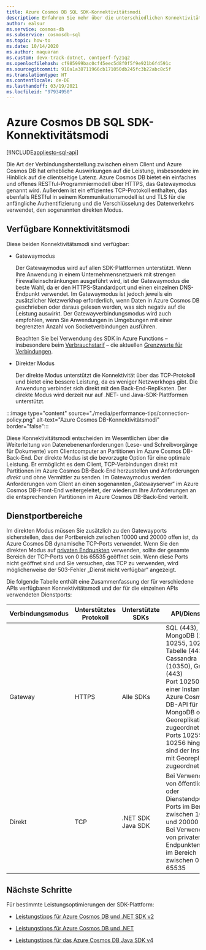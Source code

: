 ```yaml
---
title: Azure Cosmos DB SQL SDK-Konnektivitätsmodi
description: Erfahren Sie mehr über die unterschiedlichen Konnektivitätsmodi, die für die Azure Cosmos DB SQL SDKs verfügbar sind.
author: ealsur
ms.service: cosmos-db
ms.subservice: cosmosdb-sql
ms.topic: how-to
ms.date: 10/14/2020
ms.author: maquaran
ms.custom: devx-track-dotnet, contperf-fy21q2
ms.openlocfilehash: cf985999bac0cf45eec5d8f0f5f9e921b6f4591c
ms.sourcegitcommit: 910a1a38711966cb171050db245fc3b22abc8c5f
ms.translationtype: HT
ms.contentlocale: de-DE
ms.lasthandoff: 03/19/2021
ms.locfileid: "97934950"
---
```

# <a name="azure-cosmos-db-sql-sdk-connectivity-modes"></a>Azure Cosmos DB SQL SDK-Konnektivitätsmodi
[!INCLUDE[appliesto-sql-api](includes/appliesto-sql-api.md)]

Die Art der Verbindungsherstellung zwischen einem Client und Azure Cosmos DB hat erhebliche Auswirkungen auf die Leistung, insbesondere im Hinblick auf die clientseitige Latenz. Azure Cosmos DB bietet ein einfaches und offenes RESTful-Programmiermodell über HTTPS, das Gatewaymodus genannt wird. Außerdem ist ein effizientes TCP-Protokoll enthalten, das ebenfalls RESTful in seinem Kommunikationsmodell ist und TLS für die anfängliche Authentifizierung und die Verschlüsselung des Datenverkehrs verwendet, den sogenannten direkten Modus.

## <a name="available-connectivity-modes"></a>Verfügbare Konnektivitätsmodi

Diese beiden Konnektivitätsmodi sind verfügbar:

  * Gatewaymodus
      
    Der Gatewaymodus wird auf allen SDK-Plattformen unterstützt. Wenn Ihre Anwendung in einem Unternehmensnetzwerk mit strengen Firewalleinschränkungen ausgeführt wird, ist der Gatewaymodus die beste Wahl, da er den HTTPS-Standardport und einen einzelnen DNS-Endpunkt verwendet. Im Gatewaymodus ist jedoch jeweils ein zusätzlicher Netzwerkhop erforderlich, wenn Daten in Azure Cosmos DB geschrieben oder daraus gelesen werden, was sich negativ auf die Leistung auswirkt. Der Gatewayverbindungsmodus wird auch empfohlen, wenn Sie Anwendungen in Umgebungen mit einer begrenzten Anzahl von Socketverbindungen ausführen.

    Beachten Sie bei Verwendung des SDK in Azure Functions – insbesondere beim [Verbrauchstarif](../azure-functions/consumption-plan.md) – die aktuellen [Grenzwerte für Verbindungen](../azure-functions/manage-connections.md).

  * Direkter Modus

    Der direkte Modus unterstützt die Konnektivität über das TCP-Protokoll und bietet eine bessere Leistung, da es weniger Netzwerkhops gibt. Die Anwendung verbindet sich direkt mit den Back-End-Replikaten. Der direkte Modus wird derzeit nur auf .NET- und Java-SDK-Plattformen unterstützt.
     
:::image type="content" source="./media/performance-tips/connection-policy.png" alt-text="Azure Cosmos DB-Konnektivitätsmodi" border="false":::

Diese Konnektivitätsmodi entscheiden im Wesentlichen über die Weiterleitung von Datenebenenanforderungen (Lese- und Schreibvorgänge für Dokumente) vom Clientcomputer an Partitionen im Azure Cosmos DB-Back-End. Der direkte Modus ist die bevorzugte Option für eine optimale Leistung. Er ermöglicht es dem Client, TCP-Verbindungen direkt mit Partitionen im Azure Cosmos DB-Back-End herzustellen und Anforderungen *direkt* und ohne Vermittler zu senden. Im Gatewaymodus werden Anforderungen vom Client an einen sogenannten „Gatewayserver“ im Azure Cosmos DB-Front-End weitergeleitet, der wiederum Ihre Anforderungen an die entsprechenden Partitionen im Azure Cosmos DB-Back-End verteilt.

## <a name="service-port-ranges"></a>Dienstportbereiche

Im direkten Modus müssen Sie zusätzlich zu den Gatewayports sicherstellen, dass der Portbereich zwischen 10000 und 20000 offen ist, da Azure Cosmos DB dynamische TCP-Ports verwendet. Wenn Sie den direkten Modus auf [privaten Endpunkten](./how-to-configure-private-endpoints.md) verwenden, sollte der gesamte Bereich der TCP-Ports von 0 bis 65535 geöffnet sein. Wenn diese Ports nicht geöffnet sind und Sie versuchen, das TCP zu verwenden, wird möglicherweise der 503-Fehler „Dienst nicht verfügbar“ angezeigt.

Die folgende Tabelle enthält eine Zusammenfassung der für verschiedene APIs verfügbaren Konnektivitätsmodi und der für die einzelnen APIs verwendeten Dienstports:

|Verbindungsmodus  |Unterstütztes Protokoll  |Unterstützte SDKs  |API/Dienstport  |
|---------|---------|---------|---------|
|Gateway  |   HTTPS    |  Alle SDKs    |   SQL (443), MongoDB (10250, 10255, 10256), Tabelle (443), Cassandra (10350), Graph (443) <br> Port 10250 ist einer Instanz der Azure Cosmos DB-API für MongoDB ohne Georeplikation zugeordnet. Die Ports 10255 und 10256 hingegen sind der Instanz mit Georeplikation zugeordnet.   |
|Direkt    |     TCP    |  .NET SDK Java SDK    | Bei Verwendung von öffentlichen oder Dienstendpunkten: Ports im Bereich zwischen 10000 und 20000<br>Bei Verwendung von privaten Endpunkten: Ports im Bereich zwischen 0 und 65535 |

## <a name="next-steps"></a>Nächste Schritte

Für bestimmte Leistungsoptimierungen der SDK-Plattform:

* [Leistungstipps für Azure Cosmos DB und .NET SDK v2](performance-tips.md)

* [Leistungstipps für Azure Cosmos DB und .NET](performance-tips-dotnet-sdk-v3-sql.md)
 
* [Leistungstipps für das Azure Cosmos DB Java SDK v4](performance-tips-java-sdk-v4-sql.md)